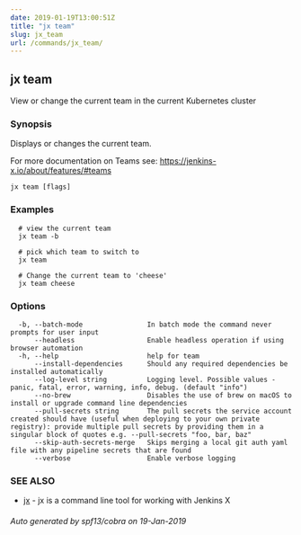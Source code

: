 ```yaml
---
date: 2019-01-19T13:00:51Z
title: "jx team"
slug: jx_team
url: /commands/jx_team/
---
```

## jx team

View or change the current team in the current Kubernetes cluster

### Synopsis

Displays or changes the current team. 

For more documentation on Teams see: https://jenkins-x.io/about/features/#teams

```
jx team [flags]
```

### Examples

```
  # view the current team
  jx team -b
  
  # pick which team to switch to
  jx team
  
  # Change the current team to 'cheese'
  jx team cheese
```

### Options

```
  -b, --batch-mode                In batch mode the command never prompts for user input
      --headless                  Enable headless operation if using browser automation
  -h, --help                      help for team
      --install-dependencies      Should any required dependencies be installed automatically
      --log-level string          Logging level. Possible values - panic, fatal, error, warning, info, debug. (default "info")
      --no-brew                   Disables the use of brew on macOS to install or upgrade command line dependencies
      --pull-secrets string       The pull secrets the service account created should have (useful when deploying to your own private registry): provide multiple pull secrets by providing them in a singular block of quotes e.g. --pull-secrets "foo, bar, baz"
      --skip-auth-secrets-merge   Skips merging a local git auth yaml file with any pipeline secrets that are found
      --verbose                   Enable verbose logging
```

### SEE ALSO

* [jx](/commands/jx/)	 - jx is a command line tool for working with Jenkins X

###### Auto generated by spf13/cobra on 19-Jan-2019
